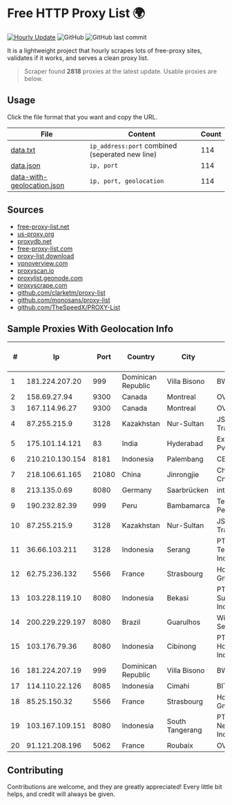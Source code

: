 
# Free HTTP Proxy List 🌍

[![Hourly Update](https://github.com/mertguvencli/http-proxy-list/actions/workflows/main.yml/badge.svg?branch=main)](https://github.com/mertguvencli/http-proxy-list/actions/workflows/main.yml)
![GitHub](https://img.shields.io/github/license/mertguvencli/http-proxy-list)
![GitHub last commit](https://img.shields.io/github/last-commit/mertguvencli/http-proxy-list)

It is a lightweight project that hourly scrapes lots of free-proxy sites, validates if it works, and serves a clean proxy list.


> Scraper found **2818** proxies at the latest update. Usable proxies are below.

## Usage

Click the file format that you want and copy the URL.


|File|Content|Count|
|----|-------|-----|
|[data.txt](https://raw.githubusercontent.com/mertguvencli/http-proxy-list/main/proxy-list/data.txt)|`ip_address:port` combined (seperated new line)|114|
|[data.json](https://raw.githubusercontent.com/mertguvencli/http-proxy-list/main/proxy-list/data.json)|`ip, port`|114|
|[data-with-geolocation.json](https://raw.githubusercontent.com/mertguvencli/http-proxy-list/main/proxy-list/data-with-geolocation.json)|`ip, port, geolocation`|114|

## Sources

* [free-proxy-list.net](https://free-proxy-list.net)
* [us-proxy.org](https://www.us-proxy.org)
* [proxydb.net](http://proxydb.net)
* [free-proxy-list.com](https://free-proxy-list.com/?page=&port=&type%5B%5D=http&type%5B%5D=https&up_time=0&search=Search)
* [proxy-list.download](https://www.proxy-list.download/HTTP)
* [vpnoverview.com](https://vpnoverview.com/privacy/anonymous-browsing/free-proxy-servers)
* [proxyscan.io](https://www.proxyscan.io)
* [proxylist.geonode.com](https://proxylist.geonode.com/api/proxy-list?limit=300&page=1&sort_by=lastChecked&sort_type=desc&protocols=http,https)
* [proxyscrape.com](https://api.proxyscrape.com/v2/?request=displayproxies&protocol=http&timeout=10000&country=all&ssl=all&anonymity=all)
* [github.com/clarketm/proxy-list](https://raw.githubusercontent.com/clarketm/proxy-list/master/proxy-list-raw.txt)
* [github.com/monosans/proxy-list](https://raw.githubusercontent.com/monosans/proxy-list/main/proxies/http.txt)
* [github.com/TheSpeedX/PROXY-List](https://raw.githubusercontent.com/TheSpeedX/PROXY-List/master/http.txt)


## Sample Proxies With Geolocation Info

|#|Ip|Port|Country|City|Internet Service Provider|
|-|--|----|-------|----|-------------------------|
|1|181.224.207.20|999|Dominican Republic|Villa Bisono|BW TELECOM|
|2|158.69.27.94|9300|Canada|Montreal|OVH SAS|
|3|167.114.96.27|9300|Canada|Montreal|OVH SAS|
|4|87.255.215.9|3128|Kazakhstan|Nur-Sultan|JSC Transtelecom|
|5|175.101.14.121|83|India|Hyderabad|ExcellMedia Pvt Ltd|
|6|210.210.130.154|8181|Indonesia|Palembang|CBN|
|7|218.106.61.165|21080|China|Jinrongjie|China Unicom CncNet|
|8|213.135.0.69|8080|Germany|Saarbrücken|intersaar GmbH|
|9|190.232.82.39|999|Peru|Bambamarca|Telefónica del Perú|
|10|87.255.215.9|3128|Kazakhstan|Nur-Sultan|JSC Transtelecom|
|11|36.66.103.211|3128|Indonesia|Serang|PT. Telekomunikasi Indonesia|
|12|62.75.236.132|5566|France|Strasbourg|Host Europe GmbH|
|13|103.228.119.10|8080|Indonesia|Bekasi|PT SumberKoneksi Indotelematika|
|14|200.229.229.197|8080|Brazil|Guarulhos|Wireless Comm Services LTDA|
|15|103.176.79.36|8080|Indonesia|Cibinong|PT Cloud Hosting Indonesia|
|16|181.224.207.19|999|Dominican Republic|Villa Bisono|BW TELECOM|
|17|114.110.22.126|8085|Indonesia|Cimahi|BITEK|
|18|85.25.150.32|5566|France|Strasbourg|Host Europe GmbH|
|19|103.167.109.151|8080|Indonesia|South Tangerang|PT. Fiber Networks Indonesia|
|20|91.121.208.196|5062|France|Roubaix|OVH SAS|



## Contributing

Contributions are welcome, and they are greatly appreciated! Every
little bit helps, and credit will always be given.

